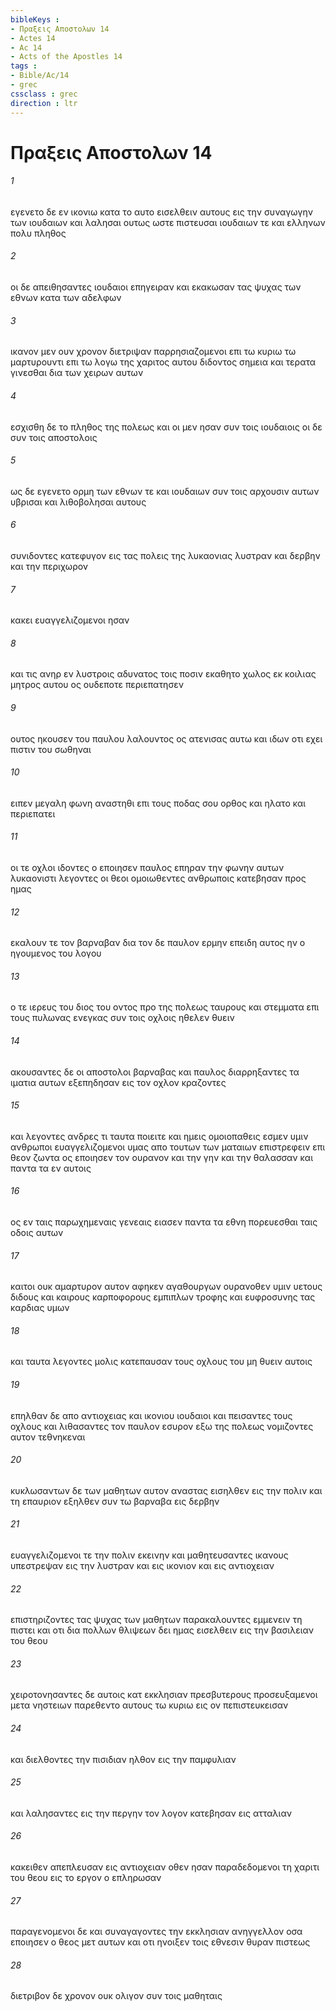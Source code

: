 ```yaml
---
bibleKeys : 
- Πραξεις Aποστολων 14
- Actes 14
- Ac 14
- Acts of the Apostles 14
tags : 
- Bible/Ac/14
- grec
cssclass : grec
direction : ltr
---
```


# Πραξεις Aποστολων 14

###### 1
εγενετο δε εν ικονιω κατα το αυτο εισελθειν αυτους εις την συναγωγην των ιουδαιων και λαλησαι ουτως ωστε πιστευσαι ιουδαιων τε και ελληνων πολυ πληθος
###### 2
οι δε απειθησαντες ιουδαιοι επηγειραν και εκακωσαν τας ψυχας των εθνων κατα των αδελφων
###### 3
ικανον μεν ουν χρονον διετριψαν παρρησιαζομενοι επι τω κυριω τω μαρτυρουντι επι τω λογω της χαριτος αυτου διδοντος σημεια και τερατα γινεσθαι δια των χειρων αυτων
###### 4
εσχισθη δε το πληθος της πολεως και οι μεν ησαν συν τοις ιουδαιοις οι δε συν τοις αποστολοις
###### 5
ως δε εγενετο ορμη των εθνων τε και ιουδαιων συν τοις αρχουσιν αυτων υβρισαι και λιθοβολησαι αυτους
###### 6
συνιδοντες κατεφυγον εις τας πολεις της λυκαονιας λυστραν και δερβην και την περιχωρον
###### 7
κακει ευαγγελιζομενοι ησαν
###### 8
και τις ανηρ εν λυστροις αδυνατος τοις ποσιν εκαθητο χωλος εκ κοιλιας μητρος αυτου ος ουδεποτε περιεπατησεν
###### 9
ουτος ηκουσεν του παυλου λαλουντος ος ατενισας αυτω και ιδων οτι εχει πιστιν του σωθηναι
###### 10
ειπεν μεγαλη φωνη αναστηθι επι τους ποδας σου ορθος και ηλατο και περιεπατει
###### 11
οι τε οχλοι ιδοντες ο εποιησεν παυλος επηραν την φωνην αυτων λυκαονιστι λεγοντες οι θεοι ομοιωθεντες ανθρωποις κατεβησαν προς ημας
###### 12
εκαλουν τε τον βαρναβαν δια τον δε παυλον ερμην επειδη αυτος ην ο ηγουμενος του λογου
###### 13
ο τε ιερευς του διος του οντος προ της πολεως ταυρους και στεμματα επι τους πυλωνας ενεγκας συν τοις οχλοις ηθελεν θυειν
###### 14
ακουσαντες δε οι αποστολοι βαρναβας και παυλος διαρρηξαντες τα ιματια αυτων εξεπηδησαν εις τον οχλον κραζοντες
###### 15
και λεγοντες ανδρες τι ταυτα ποιειτε και ημεις ομοιοπαθεις εσμεν υμιν ανθρωποι ευαγγελιζομενοι υμας απο τουτων των ματαιων επιστρεφειν επι θεον ζωντα ος εποιησεν τον ουρανον και την γην και την θαλασσαν και παντα τα εν αυτοις
###### 16
ος εν ταις παρωχημεναις γενεαις ειασεν παντα τα εθνη πορευεσθαι ταις οδοις αυτων
###### 17
καιτοι ουκ αμαρτυρον αυτον αφηκεν αγαθουργων ουρανοθεν υμιν υετους διδους και καιρους καρποφορους εμπιπλων τροφης και ευφροσυνης τας καρδιας υμων
###### 18
και ταυτα λεγοντες μολις κατεπαυσαν τους οχλους του μη θυειν αυτοις
###### 19
επηλθαν δε απο αντιοχειας και ικονιου ιουδαιοι και πεισαντες τους οχλους και λιθασαντες τον παυλον εσυρον εξω της πολεως νομιζοντες αυτον τεθνηκεναι
###### 20
κυκλωσαντων δε των μαθητων αυτον αναστας εισηλθεν εις την πολιν και τη επαυριον εξηλθεν συν τω βαρναβα εις δερβην
###### 21
ευαγγελιζομενοι τε την πολιν εκεινην και μαθητευσαντες ικανους υπεστρεψαν εις την λυστραν και εις ικονιον και εις αντιοχειαν
###### 22
επιστηριζοντες τας ψυχας των μαθητων παρακαλουντες εμμενειν τη πιστει και οτι δια πολλων θλιψεων δει ημας εισελθειν εις την βασιλειαν του θεου
###### 23
χειροτονησαντες δε αυτοις κατ εκκλησιαν πρεσβυτερους προσευξαμενοι μετα νηστειων παρεθεντο αυτους τω κυριω εις ον πεπιστευκεισαν
###### 24
και διελθοντες την πισιδιαν ηλθον εις την παμφυλιαν
###### 25
και λαλησαντες εις την περγην τον λογον κατεβησαν εις ατταλιαν
###### 26
κακειθεν απεπλευσαν εις αντιοχειαν οθεν ησαν παραδεδομενοι τη χαριτι του θεου εις το εργον ο επληρωσαν
###### 27
παραγενομενοι δε και συναγαγοντες την εκκλησιαν ανηγγελλον οσα εποιησεν ο θεος μετ αυτων και οτι ηνοιξεν τοις εθνεσιν θυραν πιστεως
###### 28
διετριβον δε χρονον ουκ ολιγον συν τοις μαθηταις
